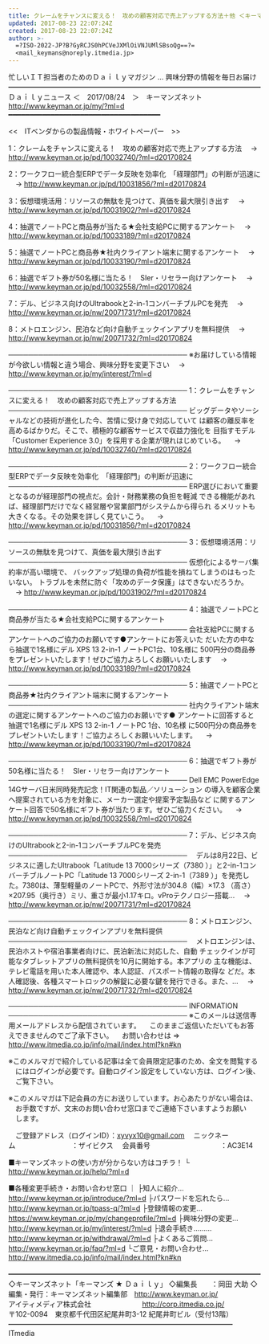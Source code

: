 ```yaml
---
title: クレームをチャンスに変える！　攻めの顧客対応で売上アップする方法＋他 ＜キーマンズ★Daily-2017/08/24＞
updated: 2017-08-23 22:07:24Z
created: 2017-08-23 22:07:24Z
author: >-
  =?ISO-2022-JP?B?GyRCJS0hPCVeJXMlOiVNJUMlSBsoQg==?=
  <mail_keymans@noreply.itmedia.jp>
---
```


忙しいＩＴ担当者のためのＤａｉｌｙマガジン … 興味分野の情報を毎日お届け
━━━━━━━━━━━━━━━━━━━━━━━━━━━━━━━━━━━━
Ｄａｉｌｙニュース ＜　2017/08/24　＞　キーマンズネット
http://www.keyman.or.jp/my/?ml=d
━━━━━━━━━━━━━━━━━━━━━━━━━━━━━━━━━━━━

<<　ITベンダからの製品情報・ホワイトペーパー　>>

1：クレームをチャンスに変える！　攻めの顧客対応で売上アップする方法
　→ http://www.keyman.or.jp/pd/10032740/?ml=d20170824

2：ワークフロー統合型ERPでデータ反映を効率化　「経理部門」の判断が迅速に
　→ http://www.keyman.or.jp/pd/10031856/?ml=d20170824

3：仮想環境活用：リソースの無駄を見つけて、真価を最大限引き出す
　→ http://www.keyman.or.jp/pd/10031902/?ml=d20170824

4：抽選でノートPCと商品券が当たる★会社支給PCに関するアンケート
　→ http://www.keyman.or.jp/pd/10033189/?ml=d20170824

5：抽選でノートPCと商品券★社内クライアント端末に関するアンケート
　→ http://www.keyman.or.jp/pd/10033190/?ml=d20170824

6：抽選でギフト券が50名様に当たる！　SIer・リセラー向けアンケート
　→ http://www.keyman.or.jp/pd/10032558/?ml=d20170824

7：デル、ビジネス向けのUltrabookと2-in-1コンバーチブルPCを発売
　→ http://www.keyman.or.jp/nw/20071731/?ml=d20170824

8：メトロエンジン、民泊など向け自動チェックインアプリを無料提供
　→ http://www.keyman.or.jp/nw/20071732/?ml=d20170824

────────────────────────────────────
※お届けしている情報が今欲しい情報と違う場合、興味分野を変更下さい
　→ http://www.keyman.or.jp/my/interest/?ml=d

────────────────────────────────────
1：クレームをチャンスに変える！　攻めの顧客対応で売上アップする方法
────────────────────────────────────
ビッグデータやソーシャルなどの技術が進化した今、苦情に受け身で対応していて
は顧客の離反率を高めるばかりだ。そこで、積極的な顧客サービスで収益力強化を
目指すモデル「Customer Experience 3.0」を採用する企業が現れはじめている。
　→ http://www.keyman.or.jp/pd/10032740/?ml=d20170824

────────────────────────────────────
2：ワークフロー統合型ERPでデータ反映を効率化　「経理部門」の判断が迅速に
────────────────────────────────────
ERP選びにおいて重要となるのが経理部門の視点だ。会計・財務業務の負担を軽減
できる機能があれば、経理部門だけでなく経営層や営業部門がシステムから得られ
るメリットも大きくなる。その効果を詳しく見ていこう。
　→ http://www.keyman.or.jp/pd/10031856/?ml=d20170824

────────────────────────────────────
3：仮想環境活用：リソースの無駄を見つけて、真価を最大限引き出す
────────────────────────────────────
仮想化によるサーバ集約率が高い環境で、
バックアップ処理の負荷が性能を損ねてしまうのはもったいない。
トラブルを未然に防ぐ「攻めのデータ保護」はできないだろうか。
　→ http://www.keyman.or.jp/pd/10031902/?ml=d20170824

────────────────────────────────────
4：抽選でノートPCと商品券が当たる★会社支給PCに関するアンケート
────────────────────────────────────
会社支給PCに関するアンケートへのご協力のお願いです●アンケートにお答えいた
だいた方の中なら抽選で1名様にデル XPS 13 2-in-1 ノートPC1台、10名様に
500円分の商品券をプレゼントいたします！ぜひご協力よろしくお願いいたします
　→ http://www.keyman.or.jp/pd/10033189/?ml=d20170824

────────────────────────────────────
5：抽選でノートPCと商品券★社内クライアント端末に関するアンケート
────────────────────────────────────
社内クライアント端末の選定に関するアンケートへのご協力のお願いです●
アンケートに回答すると抽選で1名様にデル XPS 13 2-in-1 ノートPC 1台、10名様
に500円分の商品券をプレゼントいたします！ご協力よろしくお願いいたします。
　→ http://www.keyman.or.jp/pd/10033190/?ml=d20170824

────────────────────────────────────
6：抽選でギフト券が50名様に当たる！　SIer・リセラー向けアンケート
────────────────────────────────────
Dell EMC PowerEdge 14Gサーバ日米同時発売記念！IT関連の製品／ソリューション
の導入を顧客企業へ提案されている方を対象に、メーカー選定や提案予定製品など
に関するアンケート回答で50名様にギフト券が当たります。ぜひご協力ください。
　→ http://www.keyman.or.jp/pd/10032558/?ml=d20170824

────────────────────────────────────
7：デル、ビジネス向けのUltrabookと2-in-1コンバーチブルPCを発売
────────────────────────────────────
　デルは8月22日、ビジネスに適したUltrabook「Latitude 13 7000シリーズ（7380
）」と2-in-1コンバーチブルノートPC「Latitude 13 7000シリーズ 2-in-1（7389
）」を発売した。7380は、薄型軽量のノートPCで、外形寸法が304.8（幅）×17.3
（高さ）×207.95（奥行き）ミリ、重さが最小1.17キロ。vProテクノロジー搭載…
　→ http://www.keyman.or.jp/nw/20071731/?ml=d20170824

────────────────────────────────────
8：メトロエンジン、民泊など向け自動チェックインアプリを無料提供
────────────────────────────────────
　メトロエンジンは、民泊ホストや宿泊事業者向けに、民泊新法に対応した、自動
チェックインが可能なタブレットアプリの無料提供を10月に開始する。本アプリの
主な機能は、テレビ電話を用いた本人確認や、本人認証、パスポート情報の取得な
どだ。本人確認後、各種スマートロックの解錠に必要な鍵を発行できる。また、…
　→ http://www.keyman.or.jp/nw/20071732/?ml=d20170824

────────────────────────────────────
INFORMATION
────────────────────────────────────
※このメールは送信専用メールアドレスから配信されています。
　このままご返信いただいてもお答えできませんのでご了承下さい。
　お問い合わせは ⇒ http://www.itmedia.co.jp/info/mail/index.html?kn#kn

※このメルマガで紹介している記事は全て会員限定記事のため、全文を閲覧する
　にはログインが必要です。自動ログイン設定をしていない方は、ログイン後、
　ご覧下さい。

※このメルマガは下記会員の方にお送りしています。お心あたりがない場合は、
　お手数ですが、文末のお問い合わせ窓口までご連絡下さいますようお願い
　します。

　ご登録アドレス（ログインID）：[xyvyx10@gmail.com](mailto:xyvyx10@gmail.com)
　ニックネーム　　　　　　　　：ザイビクス
　会員番号　　　　　　　　　　：AC3E14

■キーマンズネットの使い方が分からない方はコチラ！
└ http://www.keyman.or.jp/help/?ml=d

■各種変更手続き・お問い合わせ窓口
｜
├知人に紹介… http://www.keyman.or.jp/introduce/?ml=d
├パスワードを忘れたら… http://www.keyman.or.jp/tpass-q/?ml=d
├登録情報の変更… https://www.keyman.or.jp/my/changeprofile/?ml=d
├興味分野の変更… http://www.keyman.or.jp/my/interest/?ml=d
├退会手続き……… http://www.keyman.or.jp/withdrawal/?ml=d
├よくあるご質問… http://www.keyman.or.jp/faq/?ml=d
└ご意見・お問い合わせ… http://www.itmedia.co.jp/info/mail/index.html?kn#kn

━━━━━━━━━━━━━━━━━━━━━━━━━━━━━━━━━━━━
◇キーマンズネット「キーマンズ ★ Ｄａｉｌｙ」
◇編集長　　：岡田 大助
◇編集・発行：キーマンズネット編集部　http://www.keyman.or.jp/
　　　　　　　アイティメディア株式会社
　　　　　　　http://corp.itmedia.co.jp/
　　　　　　　〒102-0094　東京都千代田区紀尾井町3-12 紀尾井町ビル（受付13階）
━━━━━━━━━━━━━━━━━━━━━━━━━━━━━━━━ ITmedia